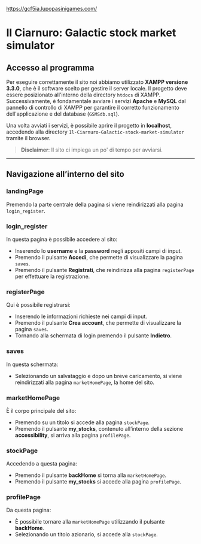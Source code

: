 https://gcf5ia.lupopasinigames.com/


# Il Ciarnuro: Galactic stock market simulator

## Accesso al programma

Per eseguire correttamente il sito noi abbiamo utilizzato **XAMPP versione 3.3.0**, che è il software scelto per gestire il server locale. Il progetto deve essere posizionato all'interno della directory `htdocs` di XAMPP. Successivamente, è fondamentale avviare i servizi **Apache** e **MySQL** dal pannello di controllo di XAMPP per garantire il corretto funzionamento dell'applicazione e del database (`GSMSdb.sql`).

Una volta avviati i servizi, è possibile aprire il progetto in **localhost**, accedendo alla directory `Il-Ciarnuro-Galactic-stock-market-simulator` tramite il browser.

> **Disclaimer**: Il sito ci impiega un po' di tempo per avviarsi.

---

## Navigazione all’interno del sito

### landingPage
Premendo la parte centrale della pagina si viene reindirizzati alla pagina `login_register`.

### login_register
In questa pagina è possibile accedere al sito:
- Inserendo lo **username** e la **password** negli appositi campi di input.
- Premendo il pulsante **Accedi**, che permette di visualizzare la pagina `saves`.
- Premendo il pulsante **Registrati**, che reindirizza alla pagina `registerPage` per effettuare la registrazione.

### registerPage
Qui è possibile registrarsi:
- Inserendo le informazioni richieste nei campi di input.
- Premendo il pulsante **Crea account**, che permette di visualizzare la pagina `saves`.
- Tornando alla schermata di login premendo il pulsante **Indietro**.

### saves
In questa schermata:
- Selezionando un salvataggio e dopo un breve caricamento, si viene reindirizzati alla pagina `marketHomePage`, la home del sito.

### marketHomePage
È il corpo principale del sito:
- Premendo su un titolo si accede alla pagina `stockPage`.
- Premendo il pulsante **my_stocks**, contenuto all’interno della sezione **accessibility**, si arriva alla pagina `profilePage`.

### stockPage
Accedendo a questa pagina:
- Premendo il pulsante **backHome** si torna alla `marketHomePage`.
- Premendo il pulsante **my_stocks** si accede alla pagina `profilePage`.

### profilePage
Da questa pagina:
- È possibile tornare alla `marketHomePage` utilizzando il pulsante **backHome**.
- Selezionando un titolo azionario, si accede alla `stockPage`.
